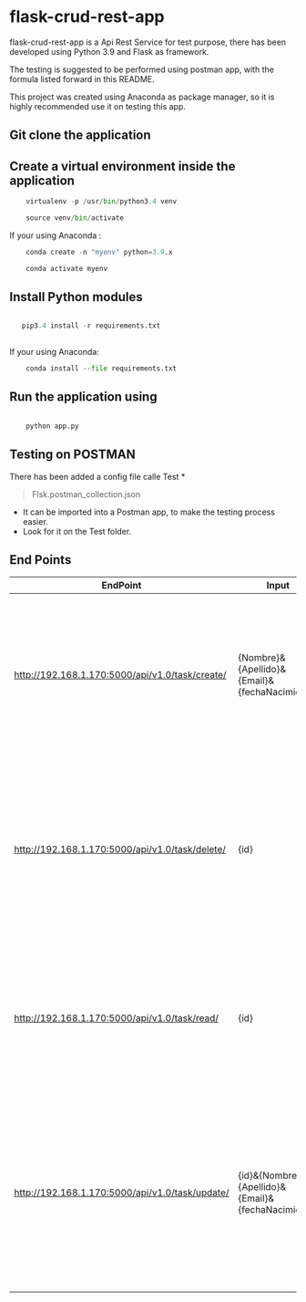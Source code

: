 # flask-crud-rest-app

flask-crud-rest-app is a Api Rest Service for test purpose, there has been developed using Python 3.9 and Flask as framework.

The testing is suggested to be performed using postman app, with the formula listed forward in this README.

This project was created using Anaconda as package manager, so it is highly recommended use it on testing this app.

## Git clone the application

## Create a virtual environment inside the application 

```python
    virtualenv -p /usr/bin/python3.4 venv    

    source venv/bin/activate
```
If your using Anaconda : 
```python
	conda create -n "myenv" python=3.9.x

	conda activate myenv
```

## Install Python modules

```python

   pip3.4 install -r requirements.txt 
    
```
If your using Anaconda: 
```python
	conda install --file requirements.txt
```
## Run the application using

```python

    python app.py

```

## Testing on POSTMAN

There has been added a config file calle Test *

> Flsk.postman_collection.json

* It can be imported into a Postman app, to make the testing process easier.
* Look for it on the Test folder.

## End Points
  

| EndPoint | Input  | Output |
|--|--|--|
| http://192.168.1.170:5000/api/v1.0/task/create/ | {Nombre}&{Apellido}&{Email}&{fechaNacimiento} | It's everything goes fine should receive, the same information of the user added, otherwise should have a 400 BAD REQUEST |
| http://192.168.1.170:5000/api/v1.0/task/delete/ | {id} |Should get a message indicating that the user of the id delivered there has been deleted, otherwise should throw an 400 Bad Request Error  |
| http://192.168.1.170:5000/api/v1.0/task/read/| {id} | Should return the values of the user related with the parsed id, otherwise should throw and 400 Bad Request Error  |
| http://192.168.1.170:5000/api/v1.0/task/update/ | {id}&{Nombre}&{Apellido}&{Email}&{fechaNacimiento} | if everythig goes fine should recive a message indicating that the user has been added to the related id, otherwise should thorw and 400 Bad Request |